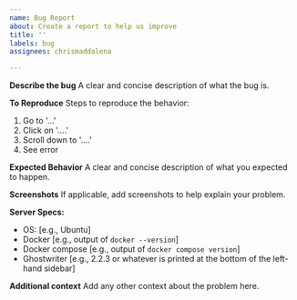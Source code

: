 ```yaml
---
name: Bug Report
about: Create a report to help us improve
title: ''
labels: bug
assignees: chrismaddalena

---
```


**Describe the bug**
A clear and concise description of what the bug is.

**To Reproduce**
Steps to reproduce the behavior:
1. Go to '...'
2. Click on '....'
3. Scroll down to '....'
4. See error

**Expected Behavior**
A clear and concise description of what you expected to happen.

**Screenshots**
If applicable, add screenshots to help explain your problem.

**Server Specs:**
 - OS: [e.g., Ubuntu]
 - Docker [e.g., output of `docker --version`]
 - Docker compose [e.g., output of `docker compose version`]
 - Ghostwriter [e.g., 2.2.3 or whatever is printed at the bottom of the left-hand sidebar]

**Additional context**
Add any other context about the problem here.
